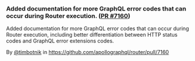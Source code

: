 ### Added documentation for more GraphQL error codes that can occur during Router execution. ([PR #7160](https://github.com/apollographql/router/issues/7160))

Added documentation for more GraphQL error codes that can occur during Router execution, including better differentiation between HTTP status codes and GraphQL error extensions codes.

By [@timbotnik](https://github.com/timbotnik) in https://github.com/apollographql/router/pull/7160
